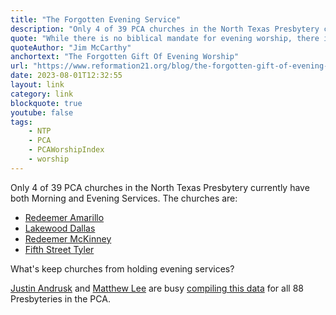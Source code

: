 ```yaml
---
title: "The Forgotten Evening Service"
description: "Only 4 of 39 PCA churches in the North Texas Presbytery currently have both Morning and Evening Services."
quote: "While there is no biblical mandate for evening worship, there is a clear “morning and evening” rhythm established in Scripture. It is not insignificant that the God who bids us “remember the Sabbath day” (Exodus 20:8) regards “a day” as an “evening and… morning” (Genesis 1:5)."
quoteAuthor: "Jim McCarthy"
anchortext: "The Forgotten Gift Of Evening Worship"
url: "https://www.reformation21.org/blog/the-forgotten-gift-of-evening-worship"
date: 2023-08-01T12:32:55
layout: link
category: link
blockquote: true
youtube: false
tags:
    - NTP
    - PCA
    - PCAWorshipIndex
    - worship
---
```

Only 4 of 39 PCA churches in the North Texas Presbytery currently have both Morning and Evening Services. The churches are:
- [Redeemer Amarillo](http://www.redeemeramarillo.com/)
- [Lakewood Dallas](https://www.lakewoodpres.com/)
- [Redeemer McKinney](http://www.redeemermckinney.com/)
- [Fifth Street Tyler](http://www.fifthstreetpca.org/)

What's keep churches from holding evening services?

[Justin Andrusk](https://andrusk.com) and [Matthew Lee](https://matthewhlee.org) are busy [compiling this data](https://gitlab.com/Jandrusk/pca/-/tree/main/data) for all 88 Presbyteries in the PCA.
